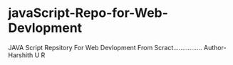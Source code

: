 # javaScript-Repo-for-Web-Devlopment
JAVA Script Repsitory For Web Devlopment From Scract................
Author- Harshith U R
